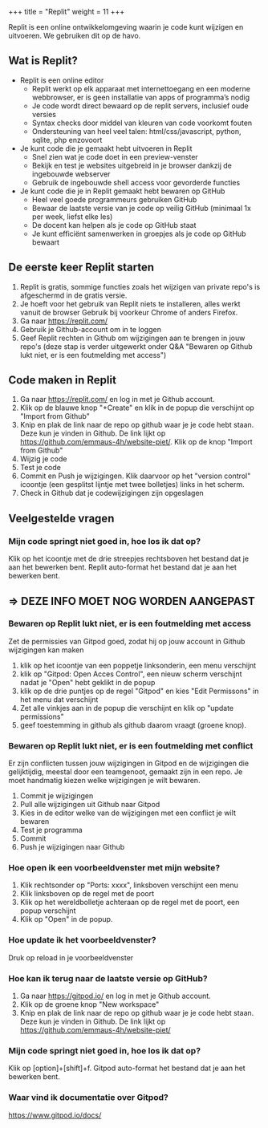 +++
title = "Replit"
weight = 11
+++

Replit is een online ontwikkelomgeving waarin je code kunt wijzigen en uitvoeren. We gebruiken dit op de havo.
<!--more-->

## Wat is Replit?
- Replit is een online editor
  - Replit werkt op elk apparaat met internettoegang en een moderne webbrowser, er is geen installatie van apps of programma’s nodig
  - Je code wordt direct bewaard op de replit servers, inclusief oude versies
  - Syntax checks door middel van kleuren van code voorkomt fouten
  - Ondersteuning van heel veel talen: html/css/javascript, python, sqlite, php enzovoort
- Je kunt code die je gemaakt hebt uitvoeren in Replit
  - Snel zien wat je code doet in een preview-venster
  - Bekijk en test je websites uitgebreid in je browser dankzij de ingebouwde webserver
  - Gebruik de ingebouwde shell access voor gevorderde functies
- Je kunt code die je in Replit gemaakt hebt bewaren op GitHub
  - Heel veel goede programmeurs gebruiken GitHub
  - Bewaar de laatste versie van je code op veilig GitHub  (minimaal 1x per week, liefst elke les) 
  - De docent kan helpen als je code op GitHub staat
  - Je kunt efficiënt samenwerken in groepjes als je code op GitHub bewaart


## De eerste keer Replit starten
1. Replit is gratis, sommige functies zoals het wijzigen van private repo's is afgeschermd in de gratis versie.
2. Je hoeft voor het gebruik van Replit niets te installeren, alles werkt vanuit de browser
Gebruik bij voorkeur Chrome of anders Firefox.
3. Ga naar https://replit.com/
4. Gebruik je Github-account om in te loggen
5. Geef Replit rechten in Github om wijzigingen aan te brengen in jouw repo's (deze stap is verder uitgewerkt onder Q&A "Bewaren op Github lukt niet, er is een foutmelding met access")

## Code maken in Replit
1. Ga naar https://replit.com/ en log in met je Github account.
2. Klik op de blauwe knop "+Create" en klik in de popup die verschijnt op "Import from Github"
3. Knip en plak de link naar de repo op github waar je je code hebt staan. Deze kun je vinden in Github. De link lijkt op https://github.com/emmaus-4h/website-piet/. Klik op de knop "Import from Github"
4. Wijzig je code
5. Test je code
6. Commit en Push je wijzigingen. Klik daarvoor op het "version control" icoontje (een gesplitst lijntje met twee bolletjes) links in het scherm.
7. Check in Github dat je codewijzigingen zijn opgeslagen

## Veelgestelde vragen

### Mijn code springt niet goed in, hoe los ik dat op?
Klik op het icoontje met de drie streepjes rechtsboven het bestand dat je aan het bewerken bent. Replit auto-format het bestand dat je aan het bewerken bent. 

## => DEZE INFO MOET NOG WORDEN AANGEPAST
### Bewaren op Replit lukt niet, er is een foutmelding met access
Zet de permissies van Gitpod goed, zodat hij op jouw account in Github wijzigingen kan maken
1. klik op het icoontje van een poppetje linksonderin, een menu verschijnt
2. klik op "Gitpod: Open Acces Control", een nieuw scherm verschijnt nadat je "Open" hebt geklikt in de popup
3. klik op de drie puntjes op de regel "Gitpod" en kies "Edit Permissons" in het menu dat verschijnt
4. Zet alle vinkjes aan in de popup die verschijnt en klik op "update permissions"
5. geef toestemming in github als github daarom vraagt (groene knop).

### Bewaren op Replit lukt niet, er is een foutmelding met conflict
Er zijn conflicten tussen jouw wijzigingen in Gitpod en de wijzigingen die gelijktijdig, meestal door een teamgenoot, gemaakt zijn in een repo. Je moet handmatig kiezen welke wijzigingen je wilt bewaren.
1. Commit je wijzigingen
2. Pull alle wijzigingen uit Github naar Gitpod
3. Kies in de editor welke van de wijzigingen met een conflict je wilt bewaren
4. Test je programma
5. Commit
6. Push je wijzigingen naar Github

### Hoe open ik een voorbeeldvenster met mijn website?
1. Klik rechtsonder op "Ports: xxxx", linksboven verschijnt een menu
2. Klik linksboven op de regel met de poort
3. Klik op het wereldbolletje achteraan op de regel met de poort, een popup verschijnt
4. Klik op "Open" in de popup.

### Hoe update ik het voorbeeldvenster?
Druk op reload in je voorbeeldvenster

### Hoe kan ik terug naar de laatste versie op GitHub?
1. Ga naar https://gitpod.io/ en log in met je Github account.
2. Klik op de groene knop "New workspace"
3. Knip en plak de link naar de repo op github waar je je code hebt staan. Deze kun je vinden in Github. De link lijkt op https://github.com/emmaus-4h/website-piet/

### Mijn code springt niet goed in, hoe los ik dat op?
Klik op [option]+[shift]+f. Gitpod auto-format het bestand dat je aan het bewerken bent. 

### Waar vind ik documentatie over Gitpod?
https://www.gitpod.io/docs/
